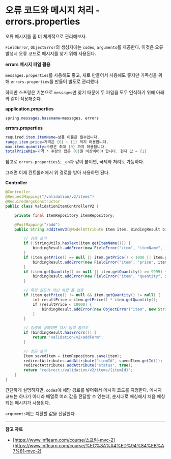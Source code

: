 # 오류 코드와 메시지 처리 - errors.properties

오류 메시지를 좀 더 체계적으로 관리해보자.

`FieldError`, `ObjectError`의 생성자에는 `codes`, `arguments`를 제공한다. 이것은 오류 발생시 오류 코드로 메시지를 찾기 위해 사용된다.

**errors 메시지 파일 활용**

`messages.properties`를 사용해도 좋고, 새로 만들어서 사용해도 좋지만 가독성을 위해 `errors.properties`를 만들어 별도로 관리했다.

하지만 스프링은 기본으로 `messages`만 찾기 때문에 두 파일을 모두 인식하기 위해 아래와 같이 적용해준다.

**application.properties**

```java
spring.messages.basename=messages, errors
```

**errors.properties**

```java
required.item.itemName=상품 이름은 필수입니다.
range.item.price=가격은 {0} ~ {1} 까지 허용합니다.
max.item.quantity=수량은 최대 {0} 까지 허용합니다.
totalPriceMin=가격 * 수량의 합은 {0}원 이상이어야 합니다. 현재 값 = {1}
```

참고로 `errors.properties`도 `_en`과 같이 붙이면, 국제화 처리도 가능하다.

그러면 이제 컨트롤러에서 위 경로를 받아 사용하면 된다.

**Controller**

```java
@Controller
@RequestMapping("/validation/v2/items")
@RequiredArgsConstructor
public class ValidationItemControllerV2 {

    private final ItemRepository itemRepository;

    @PostMapping("/add")
    public String addItemV3(@ModelAttribute Item item, BindingResult bindingResult, RedirectAttributes redirectAttributes, Model model) {

        // 검증 로직
        if (!StringUtils.hasText(item.getItemName())) {
            bindingResult.addError(new FieldError("item", "itemName", item.getItemName(), false, new String[]{"required.item.itemName"}, null, null));
        }
        if (item.getPrice() == null || item.getPrice() < 1000 || item.getPrice() > 1000000) {
            bindingResult.addError(new FieldError("item", "price", item.getPrice(), false, new String[]{"range.item.price"}, new Object[]{1000, 1000000}, null ));
        }
        if (item.getQuantity() == null || item.getQuantity() >= 9999) {
            bindingResult.addError(new FieldError("item", "quantity", item.getQuantity(), false, new String[]{"max.item.quantity"},  new Object[]{9999}, null));
        }

        // 특정 필드가 아닌 복합 룰 검증
        if (item.getPrice() != null && item.getQuantity() != null) {
            int resultPrice = item.getPrice() * item.getQuantity();
            if (resultPrice < 10000) {
                bindingResult.addError(new ObjectError("item", new String[]{"totalPriceMin"}, new Object[]{10000, resultPrice}, null));
            }
        }

        // 검증에 실패하면 다시 입력 폼으로
        if (bindingResult.hasErrors()) {
            return "validation/v2/addForm";
        }

        // 성공 로직
        Item savedItem = itemRepository.save(item);
        redirectAttributes.addAttribute("itemId", savedItem.getId());
        redirectAttributes.addAttribute("status", true);
        return "redirect:/validation/v2/items/{itemId}";
    }
}
```

간단하게 설명하자면, `codes`에 해당 경로를 넣어줘서 메시지 코드를 지정한다. 메시지 코드는 하나가 아니라 배열로 여러 값을 전달할 수 있는데, 순서대로 매칭해서 처음 매칭되는 메시지가 사용된다.

`arguments`에는 치환할 값을 전달한다.

---

**참고 자료**

- [https://www.inflearn.com/course/스프링-mvc-2](https://www.inflearn.com/course/%EC%8A%A4%ED%94%84%EB%A7%81-mvc-2)
